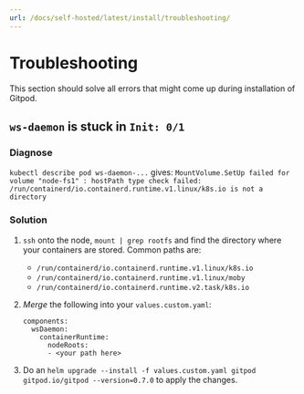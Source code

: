 ```yaml
---
url: /docs/self-hosted/latest/install/troubleshooting/
---
```


# Troubleshooting

This section should solve all errors that might come up during installation of Gitpod.

## `ws-daemon` is stuck in `Init: 0/1`

### Diagnose   
`kubectl describe pod ws-daemon-...` gives:
`MountVolume.SetUp failed for volume "node-fs1" : hostPath type check failed: /run/containerd/io.containerd.runtime.v1.linux/k8s.io is not a directory`

### Solution
 1. `ssh` onto the node, `mount | grep rootfs` and find the directory where your containers are stored. Common paths are:
    - `/run/containerd/io.containerd.runtime.v1.linux/k8s.io`
    - `/run/containerd/io.containerd.runtime.v1.linux/moby`
    - `/run/containerd/io.containerd.runtime.v2.task/k8s.io`

 2. _Merge_ the following into your `values.custom.yaml`:
    ```
    components:
      wsDaemon:
        containerRuntime:
          nodeRoots:
          - <your path here>
    ```

3. Do an `helm upgrade --install -f values.custom.yaml gitpod gitpod.io/gitpod --version=0.7.0` to apply the changes.
